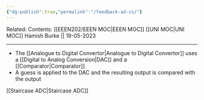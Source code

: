 ```yaml
---
{"dg-publish":true,"permalink":"/feedback-ad-cs/"}
---
```


Related: 
Contents: [[EEEN202/EEEN MOC\|EEEN MOC]]
[[UNI MOC\|UNI MOC]]
Hamish Burke || 19-05-2023
***

- The [[Analogue to Digital Convertor\|Analogue to Digital Convertor]] uses a [[Digital to Analog Conversion\|DAC]] and a [[Comparator\|Comparator]]
- A guess is applied to the DAC and the resulting output is compared with the output

[[Staircase ADC\|Staircase ADC]]
